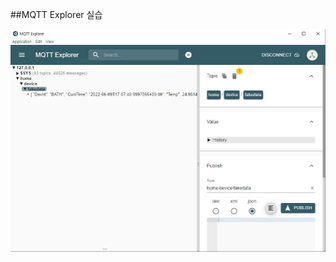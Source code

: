##MQTT Explorer 실습

![MQTT Explorer 실습](https://raw.githubusercontent.com/colle123/StudyWPF/main/Capture/MQTT%20Explorer.JPG)
